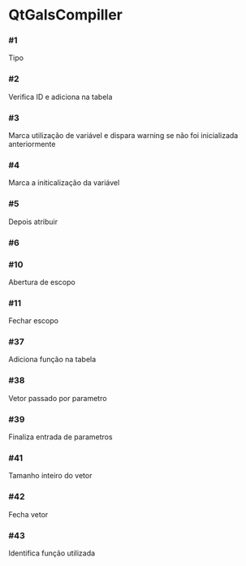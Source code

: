 # QtGalsCompiller

### #1
Tipo

### #2
Verifica ID e adiciona na tabela

### #3
Marca utilização de variável e dispara warning se não foi inicializada anteriormente

### #4
Marca a initicalização da variável

### #5
Depois atribuir

### #6

### #10
Abertura de escopo
### #11
Fechar escopo

### #37
Adiciona função na tabela
### #38
Vetor passado por parametro
### #39
Finaliza entrada de parametros
### #41 
Tamanho inteiro do vetor
### #42
Fecha vetor
### #43
Identifica função utilizada
